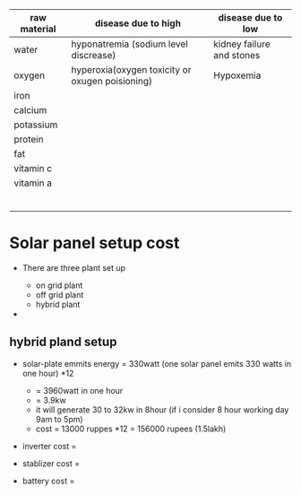 | raw material | disease due to high                             | disease due to low        |
| ------------ | ----------------------------------------------- | ------------------------- |
| water        | hyponatremia (sodium level discrease)           | kidney failure and stones |
| oxygen       | hyperoxia(oxygen toxicity or oxugen poisioning) | Hypoxemia                 |
| iron         |                                                 |                           |
| calcium      |                                                 |                           |
| potassium    |                                                 |                           |
| protein      |                                                 |                           |
| fat          |                                                 |                           |
| vitamin c    |                                                 |                           |
| vitamin a    |                                                 |                           |
|              |                                                 |                           |
|              |                                                 |                           |
|              |                                                 |                           |
|              |                                                 |                           |
|              |                                                 |                           |
|              |                                                 |                           |


# Solar panel setup cost

* There are three plant set up

  * on grid plant
  * off grid plant
  * hybrid plant
* 

## hybrid pland setup

* solar-plate emmits energy = 330watt (one solar panel emits 330 watts in one hour) *12

  * = 3960watt in one hour
  * = 3.9kw
  * it will generate 30 to 32kw in 8hour (if i consider 8 hour working day 9am to 5pm)
  * cost = 13000 ruppes *12 = 156000 rupees (1.5lakh)
* inverter cost = 
* stablizer cost =
* battery cost =
